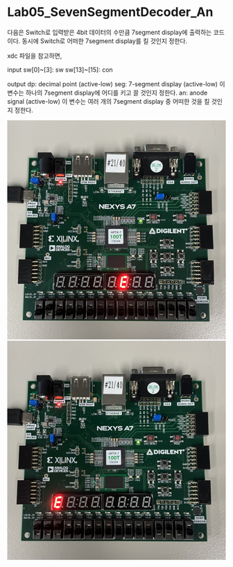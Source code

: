 # Lab05_SevenSegmentDecoder_An
다음은 Switch로 입력받은 4bit 데이터의 수만큼 7segment display에 출력하는 코드이다. 동시에 Switch로 어떠한 7segment display를 킬 것인지 정한다.

xdc 파일을 참고하면,

input
sw[0]~[3]: sw
sw[13]~[15]: con

output
dp: decimal point (active-low)
seg: 7-segment display (active-low)
    이 변수는 하나의 7segment display에 어디를 키고 끌 것인지 정한다.
an: anode signal (active-low)
    이 변수는 여러 개의 7segment display 중 어떠한 것을 킬 것인지 정한다.


<img src="./Lab05_SevenSegmentDecoder_AnControl.jpg">
<img src="./Lab05_SevenSegmentDecoder_AnControl(1).jpg">
